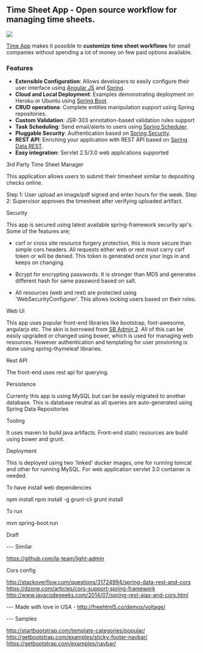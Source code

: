 
## Time Sheet App - Open source workflow for managing time sheets.

<img src="https://travis-ci.org/la-team/light-admin.png?branch=master"/>

[Time App](https://slcs.herokuapp.com/login) makes it possible to <b>customize time sheet workflows</b> for small companies without spending a lot of money on few paid options available.

### Features

* <b>Extensible Configuration</b>: Allows developers to easily configure their user interface using [Angular JS](https://angularjs.org/) and [Spring](https://spring.io/).
* <b>Cloud and Local Deployment</b>: Examples demonstrating deployment on Heroku or Ubuntu using [Spring Boot](https://projects.spring.io/spring-boot/).
* <b>CRUD operations</b>: Complete entities manipulation support using Spring repositories.
* <b>Custom Validation</b>: JSR-303 annotation-based validation rules support
* <b>Task Scheduling</b>: Send email/alerts to users using [Spring Scheduler](http://docs.spring.io/spring/docs/current/spring-framework-reference/html/scheduling.html).
* <b>Pluggable Security</b>: Authentication based on [Spring Security](http://www.springsource.org/spring-security).
* <b>REST API</b>: Enriching your application with REST API based on [Spring Data REST](http://www.springsource.org/spring-data/rest).
* <b>Easy integration</b>: Servlet 2.5/3.0 web applications supported


3rd Party Time Sheet Manager

This application allows users to submit their timesheet similar to depositing checks online.

Step 1: User upload an image/pdf signed and enter hours for the week.
Step 2: Supervisor approves the timesheet after verifying uploaded artifact.

Security

This app is secured using latest available spring-framework security api's. Some of the features are;

- csrf or cross site resource forgery protection, this is more secure than simple cors headers.
 All requests either web or rest must carry csrf token or will be denied.
 This token is generated once your logs in and keeps on changing.

- Bcrypt for encrypting passwords. It is stronger than MD5 and generates different hash for same password based on salt.

- All resources (web and rest) are protected using 'WebSecurityConfigurer'. This allows locking users based on their roles.

Web UI

This app uses popular front-end libraries like bootstrap, font-awesome, angularjs etc.
The skin is borrowed from [SB Admin 2](http://startbootstrap.com/template-overviews/sb-admin-2/).
All of this can be easily upgraded or changed using bower, which is used for managing web resources.
However authentication and templating for user provioning is done using spring-thymeleaf libraries.

Rest API

The front-end uses rest api for querying.

Persistence

Currenty this app is using MySQL but can be easily migrated to another database.
This is database neutral as all queries are auto-generated using Spring Data Repositories


Tooling

It uses maven to build java artifacts. Front-end static resources are build using bower and grunt.


Deployment

This is deployed using two 'linked' docker images, one for running tomcat and other for running MySQL. For web application servlet 3.0 container is needed.

To have install web dependencies

npm install
npm install -g grunt-cli
grunt install

To run

mvn spring-boot:run


Draft

--- Similar

https://github.com/la-team/light-admin

Cors  config

http://stackoverflow.com/questions/31724994/spring-data-rest-and-cors
https://dzone.com/articles/cors-support-spring-framework
http://www.javacodegeeks.com/2014/07/spring-rest-ajax-and-cors.html


--- Made with love in USA - http://freehtml5.co/demos/voltage/

--- Samples

http://startbootstrap.com/template-categories/popular/
http://getbootstrap.com/examples/sticky-footer-navbar/
https://getbootstrap.com/examples/navbar/
